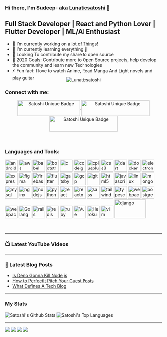 ### Hi there, I'm Sudeep- aka [Lunaticsatoshi][website] 👋

## Full Stack Developer | React and Python Lover | Flutter Developer | ML/AI Enthusiast
- 🔭 I’m currently working on a [lot of Things][website]!
- 🌱 I’m currently learning everything 🤣
- 👯 Looking To contribute my share to open source
- 🥅 2020 Goals: Contribute more to Open Source projects, help develop the community and learn new Technologies
- ⚡ Fun fact: I love to watch Anime, Read Manga And Light novels and play guitar

<p align="center" style="margin-top: -25px;">
  <img src="https://komarev.com/ghpvc/?username=Lunaticsatoshi" alt="Lunaticsatoshi"/>
</p>

### Connect with me:

<p align="center">
  <a href="www.linkedin.com/in/sudeep-deysarker/">
    <img align="center" alt="Satoshi Unique Badge" width="200px" height="50px" src="https://img.shields.io/badge/LinkedIn-0077B5?style=for-the-badge&logo=linkedin&logoColor=white" />
  </a> <emsp> 
  <a href="https://www.youtube.com/channel/UCAXdtCj0usV6FO3m4G6djQQ">
    <img align="center" alt="Satoshi Unique Badge" width="220px" height="50px" src="https://img.shields.io/badge/YouTube-FF0000?style=for-the-badge&logo=youtube&logoColor=white" />
  </a> <emsp>
    <a href="https://twitter.com/lunaticsatoshi?s=03">
    <img align="center" alt="Satoshi Unique Badge" width="220px" height="50px" src="https://img.shields.io/badge/Twitter-1DA1F2?style=for-the-badge&logo=twitter&logoColor=white" />
  </a> <emsp>
  
</p>

<br />

### Languages and Tools:

<p align="left"><img src="https://devicons.github.io/devicon/devicon.git/icons/android/android-original-wordmark.svg" alt="android" width="40" height="40"/> <img src="https://devicons.github.io/devicon/devicon.git/icons/amazonwebservices/amazonwebservices-original-wordmark.svg" alt="aws" width="40" height="40"/> <img src="https://www.vectorlogo.zone/logos/babeljs/babeljs-icon.svg" alt="babel" width="40" height="40"/> <img src="https://devicons.github.io/devicon/devicon.git/icons/bootstrap/bootstrap-plain.svg" alt="bootstrap" width="40" height="40"/> <img src="https://devicons.github.io/devicon/devicon.git/icons/c/c-original.svg" alt="c" width="40" height="40"/> <img src="https://cdn.worldvectorlogo.com/logos/codeigniter.svg" alt="codeigniter" width="40" height="40"/> <img src="https://devicons.github.io/devicon/devicon.git/icons/cplusplus/cplusplus-original.svg" alt="cplusplus" width="40" height="40"/> <img src="https://devicons.github.io/devicon/devicon.git/icons/css3/css3-original-wordmark.svg" alt="css3" width="40" height="40"/> <img src="https://www.vectorlogo.zone/logos/dartlang/dartlang-icon.svg" alt="dart" width="40" height="40"/> <img src="https://devicons.github.io/devicon/devicon.git/icons/docker/docker-original-wordmark.svg" alt="docker" width="40" height="40"/> <img src="https://devicons.github.io/devicon/devicon.git/icons/electron/electron-original.svg" alt="electron" width="40" height="40"/> <img src="https://devicons.github.io/devicon/devicon.git/icons/express/express-original-wordmark.svg" alt="express" width="40" height="40"/> <img src="https://www.vectorlogo.zone/logos/figma/figma-icon.svg" alt="figma" width="40" height="40"/> <img src="https://www.vectorlogo.zone/logos/firebase/firebase-icon.svg" alt="firebase" width="40" height="40"/> <img src="https://www.vectorlogo.zone/logos/flutterio/flutterio-icon.svg" alt="flutter" width="40" height="40"/> <img src="https://www.vectorlogo.zone/logos/gatsbyjs/gatsbyjs-icon.svg" alt="gatsby" width="40" height="40"/> <img src="https://www.vectorlogo.zone/logos/google_cloud/google_cloud-icon.svg" alt="gcp" width="40" height="40"/> <img src="https://www.vectorlogo.zone/logos/git-scm/git-scm-icon.svg" alt="git" width="40" height="40"/> <img src="https://devicons.github.io/devicon/devicon.git/icons/html5/html5-original-wordmark.svg" alt="html5" width="40" height="40"/> <img src="https://devicons.github.io/devicon/devicon.git/icons/javascript/javascript-original.svg" alt="javascript" width="40" height="40"/> <img src="https://devicons.github.io/devicon/devicon.git/icons/linux/linux-original.svg" alt="linux" width="40" height="40"/> <img src="https://devicons.github.io/devicon/devicon.git/icons/mongodb/mongodb-original-wordmark.svg" alt="mongodb" width="40" height="40"/> 
<img src="https://devicons.github.io/devicon/devicon.git/icons/mysql/mysql-original-wordmark.svg" alt="mysql" width="40" height="40"/> <img src="https://devicons.github.io/devicon/devicon.git/icons/nginx/nginx-original.svg" alt="nginx" width="40" height="40"/> <img src="https://devicons.github.io/devicon/devicon.git/icons/nodejs/nodejs-original-wordmark.svg" alt="nodejs" width="40" height="40"/> <img src="https://devicons.github.io/devicon/devicon.git/icons/python/python-original.svg" alt="python" width="40" height="40"/> <img src="https://devicons.github.io/devicon/devicon.git/icons/react/react-original-wordmark.svg" alt="react" width="40" height="40"/> <img src="https://reactnative.dev/img/header_logo.svg" alt="reactnative" width="40" height="40"/> <img src="https://devicons.github.io/devicon/devicon.git/icons/sass/sass-original.svg" alt="sass" width="40" height="40"/> <img src="https://www.vectorlogo.zone/logos/tailwindcss/tailwindcss-icon.svg" alt="tailwind" width="40" height="40"/> <img src="https://devicons.github.io/devicon/devicon.git/icons/typescript/typescript-original.svg" alt="typescript" width="40" height="40"/> <img src="https://devicons.github.io/devicon/devicon.git/icons/webpack/webpack-original.svg" alt="webpack" width="40" height="40"/>  <img src="https://icongr.am/devicon/postgresql-original.svg" alt="postgres" width="40" height="40"/> <img src="https://icongr.am/devicon/java-original.svg" alt="webpack" width="40" height="40"/> <img src="https://icongr.am/devicon/go-original.svg" alt="Golang" width="40" height="40"/> <img src="https://icongr.am/devicon/rails-original-wordmark.svg" alt="rails" width="40" height="40"/> <img src="https://icongr.am/devicon/redis-original-wordmark.svg" alt="redis" width="40" height="40"/> <img src="https://icongr.am/devicon/ruby-original.svg" alt="ruby" width="40" height="40"/> <img src="https://icongr.am/devicon/vuejs-original.svg" alt="Vue" width="40" height="40"/> <img src="https://icongr.am/devicon/heroku-original.svg" alt="Heroku" width="40" height="40"/> <img src="https://icongr.am/devicon/vim-original.svg" alt="vim" width="40" height="40"/> <img src="https://icongr.am/devicon/django-original.svg" alt="django" width="100" height="60"/>

</p>

<br />

---

### 📺 Latest YouTube Videos
<!-- YOUTUBE:START -->
<!-- - [Next Level GitHub Profile README (NEW) | How To Create An Amazing Profile ReadMe With GitHub Actions](https://www.youtube.com/watch?v=ECuqb5Tv9qI)
- [There's more to CONSOLE than .log( ) | Things you didn't know console could do!!](https://www.youtube.com/watch?v=_-bHhEGcDiQ)
- [Simple React.js User Login Authentication | Auth0](https://www.youtube.com/watch?v=MqczHS3Z2bc)
- [Top 10 VS Code Updates You Don't Know About!! (July 2020)](https://www.youtube.com/watch?v=WHBQ1szkhtI)
- [localStorage Dark/Light Mode Theme Toggle (CSS/JavaScript) | UI Design](https://www.youtube.com/watch?v=_raOFZAYXD4) -->
<!-- YOUTUBE:END -->

---

### 📕 Latest Blog Posts
<!-- BLOG-POST-LIST:START -->
- [Is Deno Gonna Kill Node js](https://all-stack-satoshi.netlify.app/is-deno-gonna-kill-nodejs)
- [How to Perfectlt Pitch Your Guest Posts](https://all-stack-satoshi.netlify.app/how-to-perfectly-pitch-your-guest-post)
- [What Defines A Tech Blog](https://all-stack-satoshi.netlify.app/what-defines-a-tech-blog-a-beginners-guide-to-the-world-of-tech-blogging)
<!-- BLOG-POST-LIST:END -->

---

### My Stats
<div>
<img align="center" alt="Satoshi's Github Stats" src="https://github-readme-stats.vercel.app/api?username=Lunaticsatoshi&show_icons=true&theme=blue-green&hide_border=true" />
<img align="center" alt="Satoshi's Top Languages" src="https://github-readme-stats.vercel.app/api/top-langs/?username=Lunaticsatoshi&theme=blue-green&hide=tcl" />
</div>

---

<a href="https://github.com/Lunaticsatoshi/Tech-Blog">
  <img align="left" src="https://github-readme-stats.vercel.app/api/pin/?username=Lunaticsatoshi&repo=Tech-Blog&theme=blue-green" />
</a>
<a href="https://github.com/Lunaticsatoshi/Lolichat">
  <img align="left" src="https://github-readme-stats.vercel.app/api/pin/?username=Lunaticsatoshi&repo=Lolichat&theme=blue-green" />
</a>
<a href="https://github.com/Lunaticsatoshi/Sociality">
  <img align="left" src="https://github-readme-stats.vercel.app/api/pin/?username=Lunaticsatoshi&repo=Sociality&theme=blue-green" />
</a>
<a href="https://github.com/Lunaticsatoshi/Covid19-Tracker">
  <img align="left" src="https://github-readme-stats.vercel.app/api/pin/?username=Lunaticsatoshi&repo=Covid19-Tracker&theme=blue-green" />
</a>

[website]: https://all-stack-satoshi.netlify.app/
[twitter]: https://twitter.com/lunaticsatoshi?s=03
[youtube]: https://www.youtube.com/channel/UCAXdtCj0usV6FO3m4G6djQQ
[instagram]: https://instagram.com/codeSTACKr
[linkedin]: https://www.linkedin.com/in/sudeep-deysarker-074a12190
